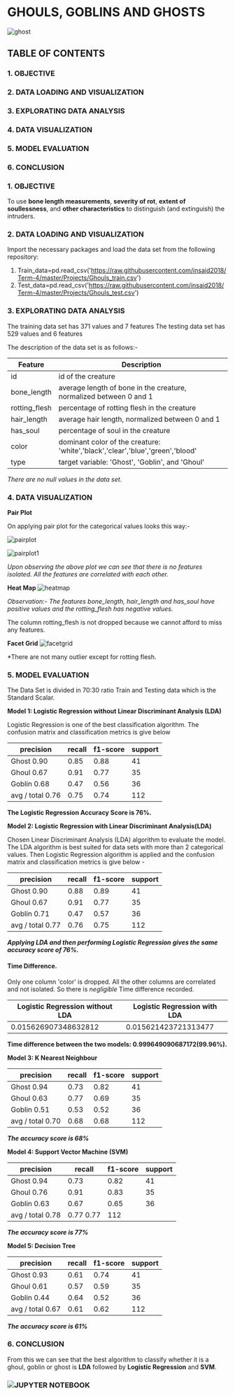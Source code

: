 # GHOULS, GOBLINS AND GHOSTS

![ghost](/images/front_page.png)
                                                                                     
                                            
                                            
## TABLE OF CONTENTS    



### 1. OBJECTIVE

### 2. DATA LOADING AND VISUALIZATION

### 3. EXPLORATING DATA ANALYSIS

### 4. DATA VISUALIZATION
 
### 5. MODEL EVALUATION

### 6. CONCLUSION


### 1. OBJECTIVE
To use **bone length measurements**, **severity of rot**, **extent of soullessness**, and **other characteristics** to distinguish (and extinguish) the intruders.



### 2. DATA LOADING AND VISUALIZATION
Import the necessary packages and load the data set from the following repository:
1. Train_data=pd.read_csv('https://raw.githubusercontent.com/insaid2018/Term-4/master/Projects/Ghouls_train.csv')
2. Test_data=pd.read_csv('https://raw.githubusercontent.com/insaid2018/Term-4/master/Projects/Ghouls_test.csv')



### 3. EXPLORATING DATA ANALYSIS
The training data set has 371 values and 7 features
The testing data set has 529 values and 6 features

The description of the data set is as follows:-


Feature       |  Description
--------------|-------------------------------------------------------------------------------
id            |		id of the creature
bone_length   | 	average length of bone in the creature, normalized between 0 and 1
rotting_flesh |   percentage of rotting flesh in the creature
hair_length   |   average hair length, normalized between 0 and 1
has_soul      |   percentage of soul in the creature
color         |   dominant color of the creature: 'white','black','clear','blue','green','blood'
type          |   target variable: 'Ghost', 'Goblin', and 'Ghoul'

*There are no null values in the data set.*



### 4. DATA VISUALIZATION
__Pair Plot__

On applying pair plot for the categorical values looks this way:-

![pairplot](/images/pairplot.png)

![pairplot1](/images/pairplot1.png)


*Upon observing the above plot we can see that there is no features isolated. All the features are correlated with each other.*


__Heat Map__
![heatmap](/images/heatmap.png)

*Observation:- The features bone_length, hair_length and has_soul have positive values and the rotting_flesh has negative values.*

The column rotting_flesh is not dropped because we cannot afford to miss any features.


__Facet Grid__
![facetgrid](/images/facetgrid.png)

*There are not many outlier except for rotting flesh.



### 5. MODEL EVALUATION

The Data Set is divided in 70:30 ratio Train and Testing data which is the Standard Scalar.

__Model 1: Logistic Regression without Linear Discriminant Analysis (LDA)__

Logistic Regression is one of the best classification algorithm. The confusion matrix and classification metrics is give below

precision | recall | f1-score | support
-----------------------|----------|-----------|----------
Ghost         0.90 |     0.85 |    0.88 |       41
Ghoul         0.67 |     0.91 |    0.77 |      35
Goblin        0.68 |     0.47 |    0.56 |     36
avg / total   0.76 |     0.75 |    0.74 |       112

**The Logistic Regression Accuracy Score is 76%.**



__Model 2: Logistic Regression with Linear Discriminant Analysis(LDA)__

Chosen Linear Discriminant Analysis (LDA) algorithm to evaluate the model. The LDA algorithm is best suited for data sets with more than 2 categorical values. Then Logistic Regression algorithm is applied and the confusion matrix and classification metrics is give below -

precision | recall | f1-score | support
-----------------------|----------|-----------|----------
Ghost            0.90 |     0.88   |   0.89   |     41
Ghoul            0.67   |   0.91  |    0.77  |      35
Goblin           0.71   |   0.47  |    0.57   |     36
avg / total       0.77  |    0.76 |     0.75  |     112

***Applying LDA and then performing Logistic Regression gives the same accuracy score of 76%.*** 

#### Time Difference.
Only one column 'color' is dropped. All the other columns are correlated and not isolated. So there is _negligible_ Time difference recorded.

Logistic Regression without LDA | Logistic Regression with LDA | 
--------------------------------|-----------------------------------
0.015626907348632812            |      0.015621423721313477

**Time difference between the two models: 0.999649090687172(99.96%).**



__Model 3: K Nearest Neighbour__

precision | recall | f1-score | support
-----------------------|----------|-----------|----------
Ghost            0.94  |    0.73 |     0.82     |   41
Ghoul            0.63   |   0.77  |    0.69 |       35
Goblin           0.51  |    0.53  |    0.52   |     36
avg / total       0.70   |   0.68   |   0.68   |    112

***The accuracy score is 68%***



__Model 4: Support Vector Machine (SVM)__

precision | recall | f1-score | support
-----------------------|----------|-----------|----------
Ghost       	0.94   |   0.73   |   0.82 |       41
Ghoul      	 0.76  |    0.91  |    0.83   |     35
Goblin      	 0.63  |    0.67  |    0.65    |    36
avg / total       0.78    |  0.77      0.77    |   112

***The accuracy score is 77%***



__Model 5: Decision Tree__

precision | recall | f1-score | support
-----------------------|----------|-----------|----------
Ghost       	0.93  |    0.61 |     0.74 |       41
Ghoul       	0.61  |    0.57   |   0.59   |     35
Goblin       	0.44  |    0.64  |    0.52  |      36
avg / total       0.67  |    0.61   |   0.62     |  112

***The accuracy score is 61%***



### 6. CONCLUSION

From this we can see that the best algorithm to classify whether it is a ghoul, goblin or ghost is **LDA** followed by **Logistic Regression** and **SVM**.

### ![JUPYTER NOTEBOOK](/JupyterNotebook/Ghouls_Term4_KomalaKV.ipynb)





